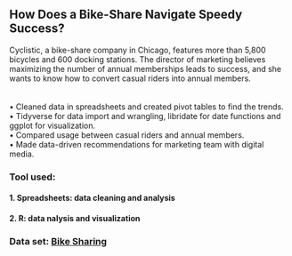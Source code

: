 ## How Does a Bike-Share Navigate Speedy Success? </br>

Cyclistic, a bike-share company in Chicago, features more than 5,800 bicycles and 600 docking stations.
The director of marketing believes maximizing the number of annual memberships leads to success, and she wants to know how to convert casual riders into annual members.
</br>
</br>
</br>
• Cleaned data in spreadsheets and created pivot tables to find the trends.</br>
• Tidyverse for data import and wrangling, libridate for date functions and ggplot for visualization.</br>
• Compared usage between casual riders and annual members.</br>
• Made data-driven recommendations for marketing team with digital media.</br>


### Tool used:
#### 1. Spreadsheets: data cleaning and analysis
#### 2. R: data nalysis and visualization



### Data set: [Bike Sharing](https://divvy-tripdata.s3.amazonaws.com/index.html)


